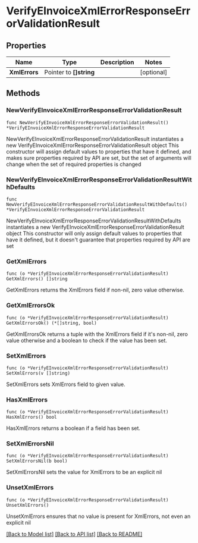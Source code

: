 # VerifyEInvoiceXmlErrorResponseErrorValidationResult

## Properties

Name | Type | Description | Notes
------------ | ------------- | ------------- | -------------
**XmlErrors** | Pointer to **[]string** |  | [optional] 

## Methods

### NewVerifyEInvoiceXmlErrorResponseErrorValidationResult

`func NewVerifyEInvoiceXmlErrorResponseErrorValidationResult() *VerifyEInvoiceXmlErrorResponseErrorValidationResult`

NewVerifyEInvoiceXmlErrorResponseErrorValidationResult instantiates a new VerifyEInvoiceXmlErrorResponseErrorValidationResult object
This constructor will assign default values to properties that have it defined,
and makes sure properties required by API are set, but the set of arguments
will change when the set of required properties is changed

### NewVerifyEInvoiceXmlErrorResponseErrorValidationResultWithDefaults

`func NewVerifyEInvoiceXmlErrorResponseErrorValidationResultWithDefaults() *VerifyEInvoiceXmlErrorResponseErrorValidationResult`

NewVerifyEInvoiceXmlErrorResponseErrorValidationResultWithDefaults instantiates a new VerifyEInvoiceXmlErrorResponseErrorValidationResult object
This constructor will only assign default values to properties that have it defined,
but it doesn't guarantee that properties required by API are set

### GetXmlErrors

`func (o *VerifyEInvoiceXmlErrorResponseErrorValidationResult) GetXmlErrors() []string`

GetXmlErrors returns the XmlErrors field if non-nil, zero value otherwise.

### GetXmlErrorsOk

`func (o *VerifyEInvoiceXmlErrorResponseErrorValidationResult) GetXmlErrorsOk() (*[]string, bool)`

GetXmlErrorsOk returns a tuple with the XmlErrors field if it's non-nil, zero value otherwise
and a boolean to check if the value has been set.

### SetXmlErrors

`func (o *VerifyEInvoiceXmlErrorResponseErrorValidationResult) SetXmlErrors(v []string)`

SetXmlErrors sets XmlErrors field to given value.

### HasXmlErrors

`func (o *VerifyEInvoiceXmlErrorResponseErrorValidationResult) HasXmlErrors() bool`

HasXmlErrors returns a boolean if a field has been set.

### SetXmlErrorsNil

`func (o *VerifyEInvoiceXmlErrorResponseErrorValidationResult) SetXmlErrorsNil(b bool)`

 SetXmlErrorsNil sets the value for XmlErrors to be an explicit nil

### UnsetXmlErrors
`func (o *VerifyEInvoiceXmlErrorResponseErrorValidationResult) UnsetXmlErrors()`

UnsetXmlErrors ensures that no value is present for XmlErrors, not even an explicit nil

[[Back to Model list]](../README.md#documentation-for-models) [[Back to API list]](../README.md#documentation-for-api-endpoints) [[Back to README]](../README.md)


